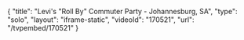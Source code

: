 {
    "title": "Levi's \"Roll By\" Commuter Party - Johannesburg, SA",
    "type": "solo",
    "layout": "iframe-static",
    "videoId": "170521",
    "url": "\/tvpembed\/170521"
}